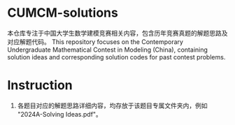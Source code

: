 # CUMCM-solutions
本仓库专注于中国大学生数学建模竞赛相关内容，包含历年竞赛真题的解题思路及对应解题代码。
This repository focuses on the Contemporary Undergraduate Mathematical Contest in Modeling (China), containing solution ideas and corresponding solution codes for past contest problems.


# Instruction
1. 各题目对应的解题思路详细内容，均存放于该题目专属文件夹内，例如 "2024A-Solving Ideas.pdf"。
